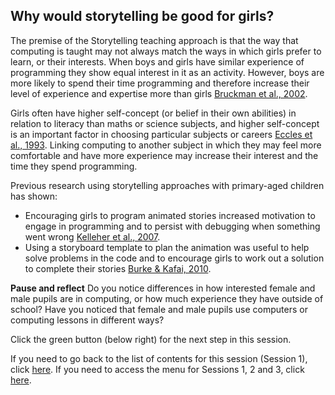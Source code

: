 ## Why would storytelling be good for girls?

The premise of the Storytelling teaching approach is that the way that computing is taught may not always match the ways in which girls prefer to learn, or their interests.
When boys and girls have similar experience of programming they show equal interest in it as an activity. However, boys are more likely to spend their time programming and therefore increase their level of experience and expertise more than girls [Bruckman et al., 2002](https://repository.isls.org/bitstream/1/3771/1/119-127.pdf).

Girls often have higher self-concept (or belief in their own abilities) in relation to literacy than maths or science subjects, and higher self-concept is an important factor in choosing particular subjects or careers [Eccles et al., 1993](https://www.jstor.org/stable/pdf/1131221.pdf). Linking computing to another subject in which they may feel more comfortable and have more experience may increase their interest and the time they spend programming.

Previous research using storytelling approaches with primary-aged children has shown: 
+ Encouraging girls to program animated stories increased motivation to engage in programming and to persist with debugging when something went wrong [Kelleher et al., 2007](https://dl.acm.org/doi/abs/10.1145/1240624.1240844).
+ Using a storyboard template to plan the animation was useful to help solve problems in the code and to encourage girls to work out a solution to complete their stories [Burke & Kafai, 2010](https://dl.acm.org/doi/abs/10.1145/1810543.1810611).   
 
**Pause and reflect**
Do you notice differences in how interested female and male pupils are in computing, or how much experience they have outside of school? Have you noticed that female and male pupils use computers or computing lessons in different ways? 

Click the green button (below right) for the next step in this session.

If you need to go back to the list of contents for this session (Session 1), click [here](https://projects.raspberrypi.org/en/projects/KS1StorytellingTraining_Session1_GBICi1b).
If you need to access the menu for Sessions 1, 2 and 3, click [here](https://projects.raspberrypi.org/en/pathways/ks1-storytellingtraining-gbici1b).
